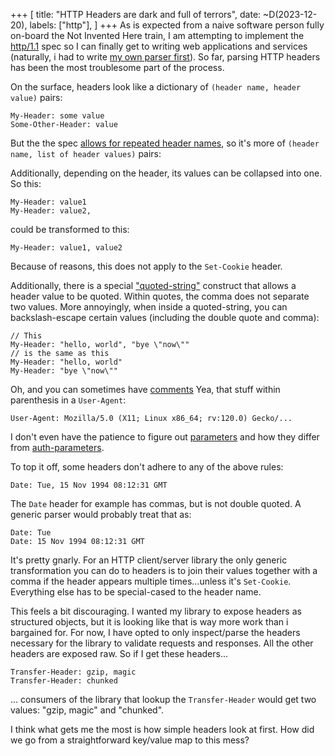 +++
[
    title: "HTTP Headers are dark and full of terrors",
    date: ~D(2023-12-20),
    labels: ["http"],
]
+++
As is expected from a naive software person fully on-board the Not Invented Here train, I am attempting to implement the [http/1.1](https://httpwg.org/specs/rfc9112.html) spec so I can finally get to writing web applications and services (naturally, i had to write [my own parser first](https://mistlenote.com/reflections-on-writing-3-parser-combinator-libraries/)). So far, parsing HTTP headers has been the most troublesome part of the process.

On the surface, headers look like a dictionary of `(header name, header value)` pairs:

```
My-Header: some value
Some-Other-Header: value
```

But the the spec [allows for repeated header names](https://mistlenote.com/reflections-on-writing-3-parser-combinator-libraries/), so it's more of `(header name, list of header values)` pairs:

Additionally, depending on the header, its values can be collapsed into one. So this:

```
My-Header: value1
My-Header: value2,
```

could be transformed to this:

```
My-Header: value1, value2
```

Because of reasons, this does not apply to the `Set-Cookie` header.

Additionally, there is a special ["quoted-string"](https://httpwg.org/specs/rfc9110.html#quoted.strings) construct that allows a header value to be quoted. Within quotes, the comma does not separate two values. More annoyingly, when inside a quoted-string, you can backslash-escape certain values (including the double quote and comma):

```
// This
My-Header: "hello, world", "bye \"now\""
// is the same as this
My-Header: "hello, world"
My-Header: "bye \"now\""
```

Oh, and you can sometimes have [comments](https://httpwg.org/specs/rfc9110.html#comments) Yea, that stuff within parenthesis in a `User-Agent`: 

```
User-Agent: Mozilla/5.0 (X11; Linux x86_64; rv:120.0) Gecko/...
```

I don't even have the patience to figure out [parameters](https://httpwg.org/specs/rfc9110.html#parameter) and how they differ from [auth-parameters](https://httpwg.org/specs/rfc9110.html#auth.params).

To top it off, some headers don't adhere to any of the above rules:

```
Date: Tue, 15 Nov 1994 08:12:31 GMT
```

The `Date` header for example has commas, but is not double quoted. A generic parser would probably treat that as:

```
Date: Tue
Date: 15 Nov 1994 08:12:31 GMT
```

It's pretty gnarly. For an HTTP client/server library the only generic transformation you can do to headers is to join their values together with a comma if the header appears multiple times...unless it's `Set-Cookie`. Everything else has to be special-cased to the header name.

This feels a bit discouraging. I wanted my library to expose headers as structured objects, but it is looking like that is way more work than i bargained for. For now, I have opted to only inspect/parse the headers necessary for the library to validate requests and responses. All the other headers are exposed raw. So if I get these headers...

```
Transfer-Header: gzip, magic
Transfer-Header: chunked
```

... consumers of the library that lookup the `Transfer-Header` would get two values: "gzip, magic" and "chunked".

I think what gets me the most is how simple headers look at first. How did we go from a straightforward key/value map to this mess? 
